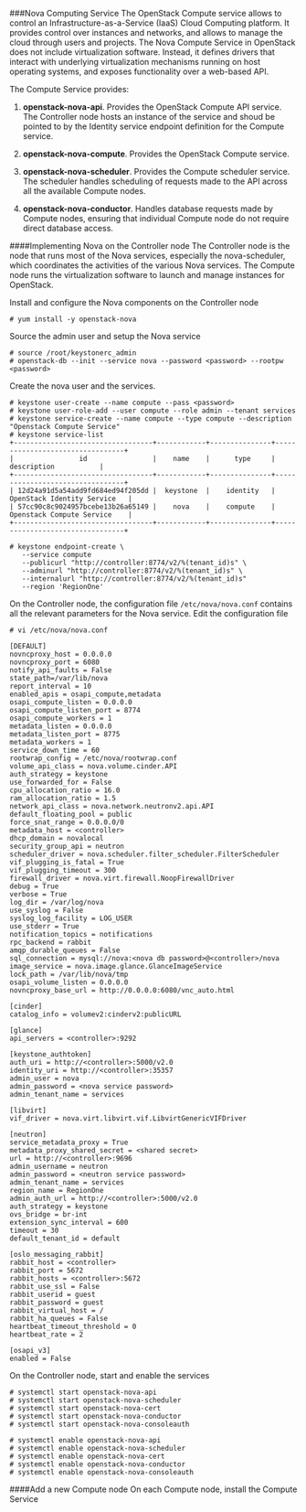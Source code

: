 ###Nova Computing Service
The OpenStack Compute service allows to control an Infrastructure-as-a-Service (IaaS) Cloud Computing platform. It provides control over instances and networks, and allows to manage the cloud through users and projects. The Nova Compute Service in OpenStack does not include virtualization software. Instead, it defines drivers that interact with underlying virtualization mechanisms running on host operating systems, and exposes functionality over a web-based API.

The Compute Service provides:

1. **openstack-nova-api**. Provides the OpenStack Compute API service. The Controller node hosts an instance of the service and shoud be pointed to by the Identity service endpoint definition for the Compute service.

2. **openstack-nova-compute**. Provides the OpenStack Compute service.

3. **openstack-nova-scheduler**. Provides the Compute scheduler service. The scheduler handles scheduling of requests made to the API across all the available Compute nodes.

4. **openstack-nova-conductor**. Handles database requests made by Compute nodes, ensuring that individual Compute node do not require direct database access. 

####Implementing Nova on the Controller node
The Controller node is the node that runs most of the Nova services, especially the nova-scheduler, which coordinates the activities of the various Nova services. The Compute node runs the virtualization software to launch and manage instances for OpenStack.

Install and configure the Nova components on the Controller node
```
# yum install -y openstack-nova
```

Source the admin user and setup the Nova service
```
# source /root/keystonerc_admin
# openstack-db --init --service nova --password <password> --rootpw <password>
```

Create the nova user and the services. 
```
# keystone user-create --name compute --pass <password>
# keystone user-role-add --user compute --role admin --tenant services
# keystone service-create --name compute --type compute --description "Openstack Compute Service"
# keystone service-list
+----------------------------------+------------+---------------+---------------------------------+
|                id                |    name    |      type     |           description           |
+----------------------------------+------------+---------------+---------------------------------+
| 12d24a91d5a54add9fd684ed94f205dd |  keystone  |    identity   |    OpenStack Identity Service   |
| 57cc90c8c9024957bcebe13b26a65149 |    nova    |    compute    |    Openstack Compute Service    |
+----------------------------------+------------+---------------+---------------------------------+

# keystone endpoint-create \
   --service compute
   --publicurl "http://controller:8774/v2/%(tenant_id)s" \
   --adminurl "http://controller:8774/v2/%(tenant_id)s" \
   --internalurl "http://controller:8774/v2/%(tenant_id)s"
   --region 'RegionOne'
```

On the Controller node, the configuration file ``/etc/nova/nova.conf`` contains all the relevant parameters for the Nova service. Edit the configuration file
```
# vi /etc/nova/nova.conf

[DEFAULT]
novncproxy_host = 0.0.0.0
novncproxy_port = 6080
notify_api_faults = False
state_path=/var/lib/nova
report_interval = 10
enabled_apis = osapi_compute,metadata
osapi_compute_listen = 0.0.0.0
osapi_compute_listen_port = 8774
osapi_compute_workers = 1
metadata_listen = 0.0.0.0
metadata_listen_port = 8775
metadata_workers = 1
service_down_time = 60
rootwrap_config = /etc/nova/rootwrap.conf
volume_api_class = nova.volume.cinder.API
auth_strategy = keystone
use_forwarded_for = False
cpu_allocation_ratio = 16.0
ram_allocation_ratio = 1.5
network_api_class = nova.network.neutronv2.api.API
default_floating_pool = public
force_snat_range = 0.0.0.0/0
metadata_host = <controller>
dhcp_domain = novalocal
security_group_api = neutron
scheduler_driver = nova.scheduler.filter_scheduler.FilterScheduler
vif_plugging_is_fatal = True
vif_plugging_timeout = 300
firewall_driver = nova.virt.firewall.NoopFirewallDriver
debug = True
verbose = True
log_dir = /var/log/nova
use_syslog = False
syslog_log_facility = LOG_USER
use_stderr = True
notification_topics = notifications
rpc_backend = rabbit
amqp_durable_queues = False
sql_connection = mysql://nova:<nova db password>@<controller>/nova
image_service = nova.image.glance.GlanceImageService
lock_path = /var/lib/nova/tmp
osapi_volume_listen = 0.0.0.0
novncproxy_base_url = http://0.0.0.0:6080/vnc_auto.html

[cinder]
catalog_info = volumev2:cinderv2:publicURL

[glance]
api_servers = <controller>:9292

[keystone_authtoken]
auth_uri = http://<controller>:5000/v2.0
identity_uri = http://<controller>:35357
admin_user = nova
admin_password = <nova service password>
admin_tenant_name = services

[libvirt]
vif_driver = nova.virt.libvirt.vif.LibvirtGenericVIFDriver

[neutron]
service_metadata_proxy = True
metadata_proxy_shared_secret = <shared secret>
url = http://<controller>:9696
admin_username = neutron
admin_password = <neutron service password>
admin_tenant_name = services
region_name = RegionOne
admin_auth_url = http://<controller>:5000/v2.0
auth_strategy = keystone
ovs_bridge = br-int
extension_sync_interval = 600
timeout = 30
default_tenant_id = default

[oslo_messaging_rabbit]
rabbit_host = <controller>
rabbit_port = 5672
rabbit_hosts = <controller>:5672
rabbit_use_ssl = False
rabbit_userid = guest
rabbit_password = guest
rabbit_virtual_host = /
rabbit_ha_queues = False
heartbeat_timeout_threshold = 0
heartbeat_rate = 2

[osapi_v3]
enabled = False
```

On the Controller node, start and enable the services
```
# systemctl start openstack-nova-api
# systemctl start openstack-nova-scheduler
# systemctl start openstack-nova-cert
# systemctl start openstack-nova-conductor
# systemctl start openstack-nova-consoleauth

# systemctl enable openstack-nova-api
# systemctl enable openstack-nova-scheduler
# systemctl enable openstack-nova-cert
# systemctl enable openstack-nova-conductor
# systemctl enable openstack-nova-consoleauth
```

####Add a new Compute node
On each Compute node, install the Compute Service
```

```


